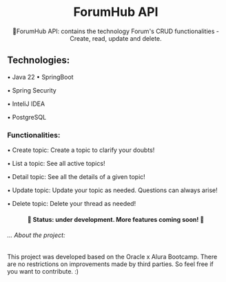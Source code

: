 <h1 align="center">ForumHub API</h1>
<p align="center">🚀ForumHub API: contains the technology Forum's CRUD functionalities - Create, read, update and delete.</p>

<h2>Technologies: </h2>
• Java 22
• SpringBoot

• Spring Security

• InteliJ IDEA

• PostgreSQL

<h3>Functionalities: </h3>
• Create topic: Create a topic to clarify your doubts!

• List a topic: See all active topics!

• Detail topic: See all the details of a given topic!

• Update topic: Update your topic as needed. Questions can always arise!

• Delete topic: Delete your thread as needed!

  <h4 align="center"> 
	🚧 Status: under development. More features coming soon! 🚧
</h4>

<h6>... About the project: </h6>
<p>This project was developed based on the Oracle x Alura Bootcamp. There are no restrictions on improvements made by third parties. So feel free if you want to contribute. :)</p>
